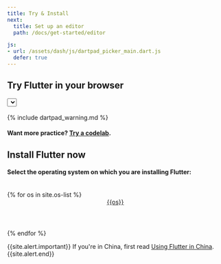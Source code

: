 ```yaml
---
title: Try & Install
next:
  title: Set up an editor
  path: /docs/get-started/editor

js:
- url: /assets/dash/js/dartpad_picker_main.dart.js
  defer: true
---
```


<div>
<h2 class="install text-center">Try Flutter in your browser</h2>
  <div class="dash-dartpad">
    <a name="try-dart"></a>
    <select id="dartpad-select"></select>
    <div id="dartpad-host"></div><br>
    {% include dartpad_warning.md %}
    <h4>Want more practice? <a href="/codelabs">Try a codelab</a>.</h4>
  </div>
</div>

<h2 class="text-center">Install Flutter now</h2>
<div>
    <h4>Select the operating system on which you are installing Flutter:</h4><br>
      <div class="card-deck mb-8">
      {% for os in site.os-list %}
        <a class="card" href="/docs/get-started/install/{{os | downcase}}">
          <div class="card-body">
            <header class="card-title text-center m-0">
              {{os}}
              <i class="fab fa-{{os | downcase}}"></i>
            </header>
          </div>
        </a>
      {% endfor %}
    </div>
</div>

{{site.alert.important}}
  If you're in China, first read [Using Flutter in China](/community/china).
{{site.alert.end}}
